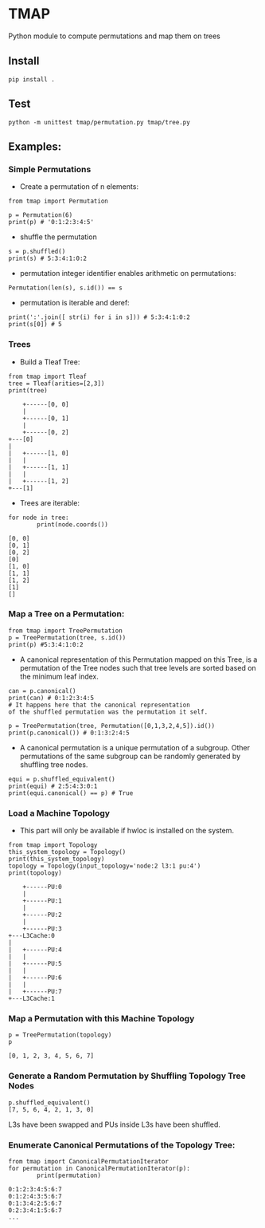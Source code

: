 # TMAP

Python module to compute permutations and map them on trees

## Install
```
pip install .
```

## Test
```
python -m unittest tmap/permutation.py tmap/tree.py
```

## Examples:

### Simple Permutations

* Create a permutation of n elements:
```
from tmap import Permutation

p = Permutation(6)
print(p) # '0:1:2:3:4:5'
```

* shuffle the permutation
```
s = p.shuffled()
print(s) # 5:3:4:1:0:2
```

* permutation integer identifier enables arithmetic on permutations:
```
Permutation(len(s), s.id()) == s
```

* permutation is iterable and deref:
```
print(':'.join([ str(i) for i in s])) # 5:3:4:1:0:2
print(s[0]) # 5
```

### Trees

* Build a Tleaf Tree:
```
from tmap import Tleaf
tree = Tleaf(arities=[2,3])
print(tree)
```

```
    +------[0, 0]
    |         
    +------[0, 1]
    |         
    +------[0, 2]
+---[0]
|      
|   +------[1, 0]
|   |         
|   +------[1, 1]
|   |         
|   +------[1, 2]
+---[1]
```

* Trees are iterable:
```
for node in tree:
		print(node.coords())
```
```
[0, 0]
[0, 1]
[0, 2]
[0]
[1, 0]
[1, 1]
[1, 2]
[1]
[]
```

### Map a Tree on a Permutation:
```
from tmap import TreePermutation
p = TreePermutation(tree, s.id())
print(p) #5:3:4:1:0:2
```

* A canonical representation of this Permutation mapped on this Tree,
is a permutation of the Tree nodes such that tree levels are sorted based
on the minimum leaf index.

```
can = p.canonical()
print(can) # 0:1:2:3:4:5
# It happens here that the canonical representation
of the shuffled permutation was the permutation it self.

p = TreePermutation(tree, Permutation([0,1,3,2,4,5]).id())
print(p.canonical()) # 0:1:3:2:4:5
```

* A canonical permutation is a unique permutation of a subgroup.
Other permutations of the same subgroup can be randomly generated
by shuffling tree nodes.

```
equi = p.shuffled_equivalent()
print(equi) # 2:5:4:3:0:1
print(equi.canonical() == p) # True
```

### Load a Machine Topology
* This part will only be available if hwloc is installed on the system.

```
from tmap import Topology
this_system_topology = Topology()
print(this_system_topology)
topology = Topology(input_topology='node:2 l3:1 pu:4')
print(topology)
```
```
    +------PU:0
    |         
    +------PU:1
    |         
    +------PU:2
    |         
    +------PU:3
+---L3Cache:0
|      
|   +------PU:4
|   |         
|   +------PU:5
|   |         
|   +------PU:6
|   |         
|   +------PU:7
+---L3Cache:1
```

### Map a Permutation with this Machine Topology

```
p = TreePermutation(topology)
p
```
```
[0, 1, 2, 3, 4, 5, 6, 7]
```
### Generate a Random Permutation by Shuffling Topology Tree Nodes

```
p.shuffled_equivalent()
[7, 5, 6, 4, 2, 1, 3, 0]
```
L3s have been swapped and PUs inside L3s have been shuffled.

### Enumerate Canonical Permutations of the Topology Tree:

```
from tmap import CanonicalPermutationIterator
for permutation in CanonicalPermutationIterator(p):
		print(permutation)		
```
```
0:1:2:3:4:5:6:7
0:1:2:4:3:5:6:7
0:1:3:4:2:5:6:7
0:2:3:4:1:5:6:7
...
```
